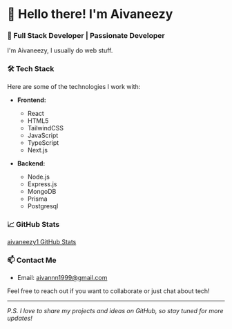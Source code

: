 # 👋 Hello there! I'm Aivaneezy

### 🚀 Full Stack Developer | Passionate Developer

I'm Aivaneezy, I usually do web stuff.

### 🛠️ Tech Stack

Here are some of the technologies I work with:

- **Frontend:** 
  - React
  - HTML5
  - TailwindCSS
  - JavaScript
  - TypeScript
  - Next.js
  

- **Backend:**
  - Node.js
  - Express.js
  - MongoDB
  - Prisma
  - Postgresql

### 📈 GitHub Stats

[aivaneezy1 GitHub Stats](https://github-readme-stats.vercel.app/api?username=aivaneezy1&show_icons=true&theme=radical)



### 📫 Contact Me

- Email: [aivannn1999@gmail.com](mailto:aivannn1999@gmail.com)

Feel free to reach out if you want to collaborate or just chat about tech!

---

*P.S. I love to share my projects and ideas on GitHub, so stay tuned for more updates!*
